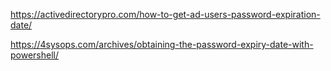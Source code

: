 https://activedirectorypro.com/how-to-get-ad-users-password-expiration-date/

https://4sysops.com/archives/obtaining-the-password-expiry-date-with-powershell/
